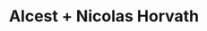 ---
layout: post
category: concert
title: Alcest + Nicolas Horvath
artists: 
- Alcest
- Nicolas Horvath
place: 
- Salle Gaveau
country: France
city: Paris
---